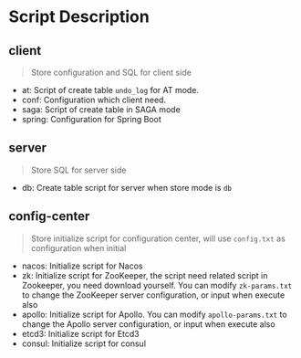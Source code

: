 # Script Description

## client 

> Store configuration and SQL for client side

- at: Script of create table `undo_log` for AT mode.
- conf: Configuration which client need.
- saga: Script of create table in SAGA mode
- spring: Configuration for Spring Boot 

## server

> Store SQL for server side

- db: Create table script for server when store mode is `db`

## config-center

> Store initialize script for configuration center, will use `config.txt` as configuration when initial

- nacos: Initialize script for Nacos
- zk: Initialize script for ZooKeeper, the script need related script in Zookeeper, you need download yourself. You can modify `zk-params.txt` to change the ZooKeeper server configuration, or input when execute also
- apollo: Initialize script for Apollo. You can modify `apollo-params.txt` to change the Apollo server configuration, or input when execute also
- etcd3: Initialize script for Etcd3
- consul: Initialize script for consul

